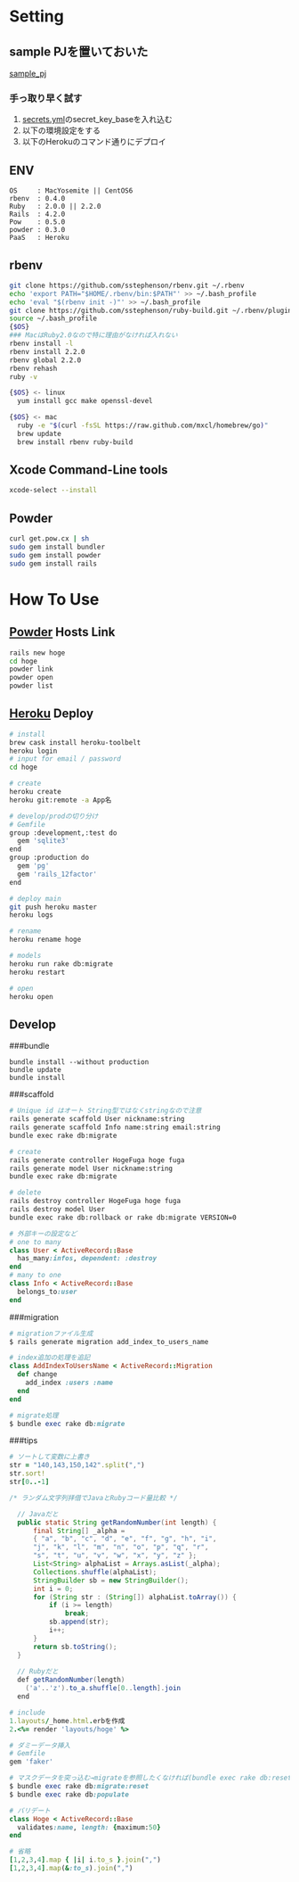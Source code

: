 # Setting

## sample PJを置いておいた
[sample_pj](https://github.com/pollseed/rails_sample_hoge_develop)

### 手っ取り早く試す
1. [secrets.yml](https://github.com/pollseed/rails_sample_hoge_develop/blob/develop/config/secrets.yml)のsecret_key_baseを入れ込む
2. 以下の環境設定をする
3. 以下のHerokuのコマンド通りにデプロイ  

## ENV

```
OS     : MacYosemite || CentOS6
rbenv  : 0.4.0
Ruby   : 2.0.0 || 2.2.0
Rails  : 4.2.0
Pow    : 0.5.0
powder : 0.3.0
PaaS   : Heroku
```

## rbenv

```.sh
git clone https://github.com/sstephenson/rbenv.git ~/.rbenv
echo 'export PATH="$HOME/.rbenv/bin:$PATH"' >> ~/.bash_profile
echo 'eval "$(rbenv init -)"' >> ~/.bash_profile
git clone https://github.com/sstephenson/ruby-build.git ~/.rbenv/plugins/ruby-build
source ~/.bash_profile
{$OS}
### MacはRuby2.0なので特に理由がなければ入れない
rbenv install -l
rbenv install 2.2.0
rbenv global 2.2.0
rbenv rehash
ruby -v

{$OS} <- linux
  yum install gcc make openssl-devel

{$OS} <- mac
  ruby -e "$(curl -fsSL https://raw.github.com/mxcl/homebrew/go)"
  brew update
  brew install rbenv ruby-build
```

## Xcode Command-Line tools

```.sh
xcode-select --install
```

## Powder

```.sh
curl get.pow.cx | sh
sudo gem install bundler
sudo gem install powder
sudo gem install rails
```

# How To Use

## [Powder](https://github.com/Rodreegez/powder) Hosts Link

```.sh
rails new hoge
cd hoge
powder link
powder open
powder list
```

## [Heroku](https://dashboard.heroku.com/apps) Deploy

```.sh
# install
brew cask install heroku-toolbelt
heroku login
# input for email / password
cd hoge

# create
heroku create
heroku git:remote -a App名

# develop/prodの切り分け
# Gemfile
group :development,:test do
  gem 'sqlite3'
end
group :production do
  gem 'pg'
  gem 'rails_12factor'
end

# deploy main
git push heroku master
heroku logs

# rename
heroku rename hoge

# models
heroku run rake db:migrate
heroku restart

# open
heroku open
```

## Develop

###bundle

```
bundle install --without production
bundle update
bundle install
```

###scaffold

```.sh
# Unique id はオート String型ではなくstringなので注意
rails generate scaffold User nickname:string
rails generate scaffold Info name:string email:string
bundle exec rake db:migrate

# create
rails generate controller HogeFuga hoge fuga
rails generate model User nickname:string
bundle exec rake db:migrate

# delete
rails destroy controller HogeFuga hoge fuga
rails destroy model User
bundle exec rake db:rollback or rake db:migrate VERSION=0
```

```.rb
# 外部キーの設定など
# one to many
class User < ActiveRecord::Base
  has_many:infos, dependent: :destroy
end
# many to one
class Info < ActiveRecord::Base
  belongs_to:user
end
```

###migration

```.rb
# migrationファイル生成
$ rails generate migration add_index_to_users_name

# index追加の処理を追記
class AddIndexToUsersName < ActiveRecord::Migration
  def change
    add_index :users :name
  end
end

# migrate処理
$ bundle exec rake db:migrate
```

###tips

```.rb
# ソートして変数に上書き
str = "140,143,150,142".split(",")
str.sort!
str[0..-1]
```

```.java
/* ランダム文字列拝借でJavaとRubyコード量比較 */

  // Javaだと
  public static String getRandomNumber(int length) {
      final String[] _alpha = 
      { "a", "b", "c", "d", "e", "f", "g", "h", "i", 
      "j", "k", "l", "m", "n", "o", "p", "q", "r", 
      "s", "t", "u", "v", "w", "x", "y", "z" };
      List<String> alphaList = Arrays.asList(_alpha);
      Collections.shuffle(alphaList);
      StringBuilder sb = new StringBuilder();
      int i = 0;
      for (String str : (String[]) alphaList.toArray()) {
          if (i >= length)
              break;
          sb.append(str);
          i++;
      }
      return sb.toString();
  }
  
  // Rubyだと
  def getRandomNumber(length)
    ('a'..'z').to_a.shuffle[0..length].join
  end
```

```.rb
# include
1.layouts/_home.html.erbを作成
2.<%= render 'layouts/hoge' %>
```

```.rb
# ダミーデータ挿入
# Gemfile
gem 'faker'

# マスクデータを突っ込む→migrateを参照したくなければ(bundle exec rake db:reset)
$ bundle exec rake db:migrate:reset
$ bundle exec rake db:populate
```

```.rb
# バリデート
class Hoge < ActiveRecord::Base
  validates:name, length: {maximum:50}
end
```

```.rb
# 省略
[1,2,3,4].map { |i| i.to_s }.join(",")
[1,2,3,4].map(&:to_s).join(",")
```
